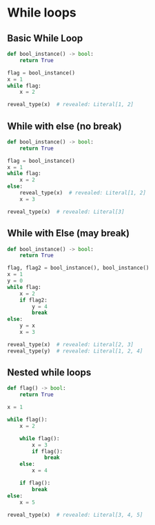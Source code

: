 # While loops

## Basic While Loop

```py
def bool_instance() -> bool:
    return True

flag = bool_instance()
x = 1
while flag:
    x = 2

reveal_type(x)  # revealed: Literal[1, 2]
```

## While with else (no break)

```py
def bool_instance() -> bool:
    return True

flag = bool_instance()
x = 1
while flag:
    x = 2
else:
    reveal_type(x)  # revealed: Literal[1, 2]
    x = 3

reveal_type(x)  # revealed: Literal[3]
```

## While with Else (may break)

```py
def bool_instance() -> bool:
    return True

flag, flag2 = bool_instance(), bool_instance()
x = 1
y = 0
while flag:
    x = 2
    if flag2:
        y = 4
        break
else:
    y = x
    x = 3

reveal_type(x)  # revealed: Literal[2, 3]
reveal_type(y)  # revealed: Literal[1, 2, 4]
```

## Nested while loops

```py
def flag() -> bool:
    return True

x = 1

while flag():
    x = 2

    while flag():
        x = 3
        if flag():
            break
    else:
        x = 4

    if flag():
        break
else:
    x = 5

reveal_type(x)  # revealed: Literal[3, 4, 5]
```
